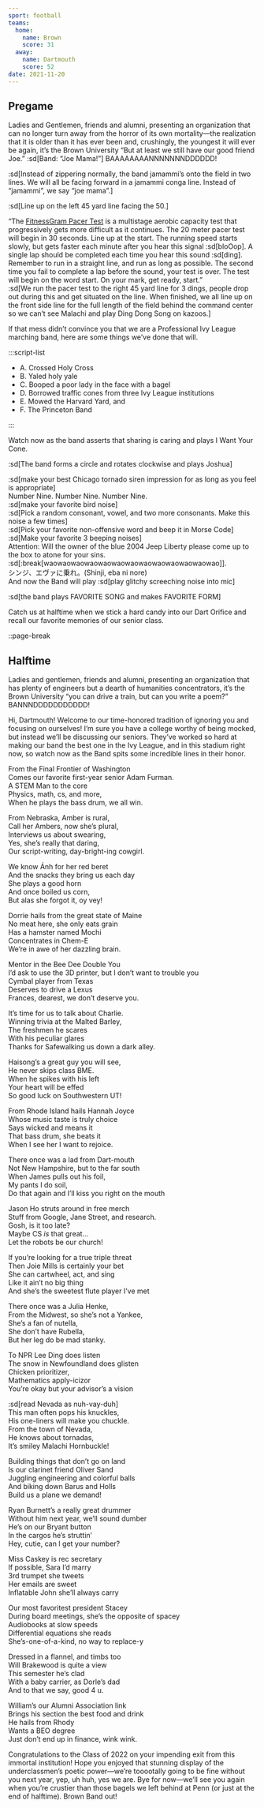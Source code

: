 ```yaml
---
sport: football
teams:
  home:
    name: Brown
    score: 31
  away:
    name: Dartmouth
    score: 52
date: 2021-11-20
---
```


## Pregame

Ladies and Gentlemen, friends and alumni, presenting an organization that can no longer turn away from the horror of its own mortality—the realization that it is older than it has ever been and, crushingly, the youngest it will ever be again, it’s the Brown University “But at least we still have our good friend Joe.” :sd[Band: “Joe Mama!”] BAAAAAAAANNNNNNNDDDDDD!

:sd[Instead of zippering normally, the band jamammi’s onto the field in two lines. We will all be facing forward in a jamammi conga line. Instead of “jamammi”, we say “joe mama”.]

:sd[Line up on the left 45 yard line facing the 50.]

“The [FitnessGram Pacer Test](https://www.youtube.com/watch?v=Y82jDHRrswc) is a multistage aerobic capacity test that progressively gets more difficult as it continues. The 20 meter pacer test will begin in 30 seconds. Line up at the start. The running speed starts slowly, but gets faster each minute after you hear this signal :sd[bloOop]. A single lap should be completed each time you hear this sound :sd[ding]. Remember to run in a straight line, and run as long as possible. The second time you fail to complete a lap before the sound, your test is over. The test will begin on the word start. On your mark, get ready, start.”\
:sd[We run the pacer test to the right 45 yard line for 3 dings, people drop out during this and get situated on the line. When finished, we all line up on the front side line for the full length of the field behind the command center so we can’t see Malachi and play Ding Dong Song on kazoos.]

If that mess didn’t convince you that we are a Professional Ivy League marching band, here are some things we’ve done that will.

:::script-list

- A. Crossed Holy Cross
- B. Yaled holy yale
- C. Booped a poor lady in the face with a bagel
- D. Borrowed traffic cones from three Ivy League institutions
- E. Mowed the Harvard Yard, and
- F. The Princeton Band

:::

Watch now as the band asserts that sharing is caring and plays I Want Your Cone.

:sd[The band forms a circle and rotates clockwise and plays Joshua]

:sd[make your best Chicago tornado siren impression for as long as you feel is appropriate]\
Number Nine. Number Nine. Number Nine.\
:sd[make your favorite bird noise]\
:sd[Pick a random consonant, vowel, and two more consonants. Make this noise a few times]\
:sd[Pick your favorite non-offensive word and beep it in Morse Code]\
:sd[Make your favorite 3 beeping noises]\
Attention: Will the owner of the blue 2004 Jeep Liberty please come up to the box to atone for your sins.\
:sd[:break[waowaowaowaowaowaowaowaowaowaowaowaowao]].\
シンジ、エヴァに乗れ。(Shinji, eba ni nore)\
And now the Band will play :sd[play glitchy screeching noise into mic]

:sd[the band plays FAVORITE SONG and makes FAVORITE FORM]

Catch us at halftime when we stick a hard candy into our Dart Orifice and recall our favorite memories of our senior class.

::page-break

## Halftime

Ladies and gentlemen, friends and alumni, presenting an organization that has plenty of engineers but a dearth of humanities concentrators, it’s the Brown University “you can drive a train, but can you write a poem?” BANNNDDDDDDDDDDD!

Hi, Dartmouth! Welcome to our time-honored tradition of ignoring you and focusing on ourselves! I’m sure you have a college worthy of being mocked, but instead we’ll be discussing our seniors. They’ve worked so hard at making our band the best one in the Ivy League, and in this stadium right now, so watch now as the Band spits some incredible lines in their honor.

From the Final Frontier of Washington\
Comes our favorite first-year senior Adam Furman.\
A STEM Man to the core\
Physics, math, cs, and more,\
When he plays the bass drum, we all win.

From Nebraska, Amber is rural,\
Call her Ambers, now she’s plural,\
Interviews us about swearing,\
Yes, she’s really that daring,\
Our script-writing, day-bright-ing cowgirl.

We know Ánh for her red beret\
And the snacks they bring us each day\
She plays a good horn\
And once boiled us corn,\
But alas she forgot it, oy vey!

Dorrie hails from the great state of Maine\
No meat here, she only eats grain\
Has a hamster named Mochi\
Concentrates in Chem-E\
We’re in awe of her dazzling brain.

Mentor in the Bee Dee Double You\
I’d ask to use the 3D printer, but I don’t want to trouble you\
Cymbal player from Texas\
Deserves to drive a Lexus\
Frances, dearest, we don’t deserve you.

It’s time for us to talk about Charlie.\
Winning trivia at the Malted Barley,\
The freshmen he scares\
With his peculiar glares\
Thanks for Safewalking us down a dark alley.

Haisong’s a great guy you will see,\
He never skips class BME.\
When he spikes with his left\
Your heart will be effed\
So good luck on Southwestern UT!

From Rhode Island hails Hannah Joyce\
Whose music taste is truly choice\
Says wicked and means it\
That bass drum, she beats it\
When I see her I want to rejoice.

There once was a lad from Dart-mouth\
Not New Hampshire, but to the far south\
When James pulls out his foil,\
My pants I do soil,\
Do that again and I’ll kiss you right on the mouth

Jason Ho struts around in free merch\
Stuff from Google, Jane Street, and research.\
Gosh, is it too late?\
Maybe CS _is_ that great...\
Let the robots be our church!

If you’re looking for a true triple threat\
Then Joie Mills is certainly your bet\
She can cartwheel, act, and sing\
Like it ain’t no big thing\
And she’s the sweetest flute player I’ve met

There once was a Julia Henke,\
From the Midwest, so she’s not a Yankee,\
She’s a fan of nutella,\
She don’t have Rubella,\
But her leg do be mad stanky.

To NPR Lee Ding does listen\
The snow in Newfoundland does glisten\
Chicken prioritizer,\
Mathematics apply-icizor\
You’re okay but your advisor’s a vision

:sd[read Nevada as nuh-vay-duh]\
This man often pops his knuckles,\
His one-liners will make you chuckle.\
From the town of Nevada,\
He knows about tornadas,\
It’s smiley Malachi Hornbuckle!

Building things that don’t go on land\
Is our clarinet friend Oliver Sand\
Juggling engineering and colorful balls\
And biking down Barus and Holls\
Build us a plane we demand!

Ryan Burnett’s a really great drummer\
Without him next year, we’ll sound dumber\
He’s on our Bryant button\
In the cargos he’s struttin’\
Hey, cutie, can I get your number?

Miss Caskey is rec secretary\
If possible, Sara I’d marry\
3rd trumpet she tweets\
Her emails are sweet\
Inflatable John she’ll always carry

Our most favoritest president Stacey\
During board meetings, she’s the opposite of spacey\
Audiobooks at slow speeds\
Differential equations she reads\
She’s-one-of-a-kind, no way to replace-y

Dressed in a flannel, and timbs too\
Will Brakewood is quite a view\
This semester he’s clad\
With a baby carrier, as Dorle’s dad\
And to that we say, good 4 u.

William’s our Alumni Association link\
Brings his section the best food and drink\
He hails from Rhody\
Wants a BEO degree\
Just don’t end up in finance, wink wink.

Congratulations to the Class of 2022 on your impending exit from this immortal institution! Hope you enjoyed that stunning display of the underclassmen’s poetic power—we’re tooootally going to be fine without you next year, yep, uh huh, yes we are. Bye for now—we’ll see you again when you’re crustier than those bagels we left behind at Penn (or just at the end of halftime). Brown Band out!
